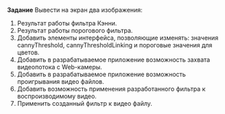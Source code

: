 **Задание**
Вывести на экран два изображения:
1. Результат работы фильтра Кэнни.
2. Результат работы порогового фильтра.
3. Добавить элементы интерфейса, позволяющие изменять: значения cannyThreshold,
cannyThresholdLinking и пороговые значения для цветов.
4. Добавить в разрабатываемое приложение возможность захвата видеопотока с Web-камеры.
5. Добавить в разрабатываемое приложение возможность проигрывания видео файлов.
6. Добавить возможность применения разработанного фильтра к воспроизводимому видео.
7. Применить созданный фильтр к видео файлу.

